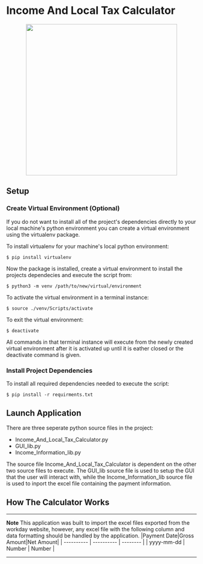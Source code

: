 # Income And Local Tax Calculator
<p align="center">
  <img width="400" height="400" src="https://user-images.githubusercontent.com/59189020/130250588-5822fd66-69de-4cea-bc11-2a2960623580.png">
</p>

## Setup
### Create Virtual Environment (Optional)
If you do not want to install all of the project's dependencies directly to your local machine's python environment you can create a virtual environment using the virtualenv package. 

To install virtualenv for your machine's local python environment:
```
$ pip install virtualenv
```
Now the package is installed, create a virtual environment to install the projects dependecies and execute the script from:
```
$ python3 -m venv /path/to/new/virtual/environment
```
To activate the virtual environment in a terminal instance:
```
$ source ./venv/Scripts/activate
```
To exit the virtual environment:
```
$ deactivate
```
All commands in that terminal instance will execute from the newly created virtual environment after it is activated up until it is eather closed or the deactivate command is given.
### Install Project Dependencies
To install all required dependencies needed to execute the script:
```
$ pip install -r requirments.txt
```
## Launch Application
There are three seperate python source files in the project:
 - Income_And_Local_Tax_Calculator.py
 - GUI_lib.py
 - Income_Information_lib.py
 
The source file Income_And_Local_Tax_Calculator is dependent on the other two source files to execute. The GUI_lib source file is used to setup the GUI that the user will interact with, while the Income_Information_lib source file is used to inport the excel file containing the payment information.
 
## How The Calculator Works

---
**Note**
This application was built to import the excel files exported from the workday website, however, any excel file with the following column and data formatting should be handled by the application.
|Payment Date|Gross Amount|Net Amount|
| ---------- | ---------- | -------- |
| yyyy-mm-dd |   Number   |  Number  |

---
